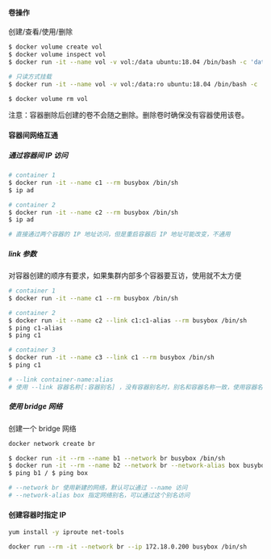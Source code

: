 #### 卷操作

创建/查看/使用/删除

```bash
$ docker volume create vol
$ docker volume inspect vol
$ docker run -it --name vol -v vol:/data ubuntu:18.04 /bin/bash -c 'date "+%Y%m%d %H:%M:%S" >> /data/date.txt'

# 只读方式挂载
$ docker run -it --name vol -v vol:/data:ro ubuntu:18.04 /bin/bash -c 'cat /data/date.txt'

$ docker volume rm vol
```

注意：容器删除后创建的卷不会随之删除。删除卷时确保没有容器使用该卷。

#### 容器间网络互通

##### 通过容器间 IP 访问

```bash
# container 1
$ docker run -it --name c1 --rm busybox /bin/sh
$ ip ad

# container 2
$ docker run -it --name c2 --rm busybox /bin/sh
$ ip ad

# 直接通过两个容器的 IP 地址访问，但是重启容器后 IP 地址可能改变，不通用
```

##### link 参数

对容器创建的顺序有要求，如果集群内部多个容器要互访，使用就不太方便

```bash
# container 1
$ docker run -it --name c1 --rm busybox /bin/sh

# container 2
$ docker run -it --name c2 --link c1:c1-alias --rm busybox /bin/sh
$ ping c1-alias
$ ping c1

# container 3
$ docker run -it --name c3 --link c1 --rm busybox /bin/sh
$ ping c1

# --link container-name:alias
# 使用 --link 容器名称[:容器别名] ，没有容器别名时，别名和容器名称一致，使用容器名称和别名都可以
```

##### 使用 bridge 网络

创建一个 bridge 网络

```bash
docker network create br

$ docker run -it --rm --name b1 --network br busybox /bin/sh
$ docker run -it --rm --name b2 --network br --network-alias box busybox /bin/sh
$ ping b1 / $ ping box

# --network br 使用新建的网络，默认可以通过 --name 访问
# --network-alias box 指定网络别名，可以通过这个别名访问
```

#### 创建容器时指定 IP

```bash
yum install -y iproute net-tools

docker run --rm -it --network br --ip 172.18.0.200 busybox /bin/sh
```

